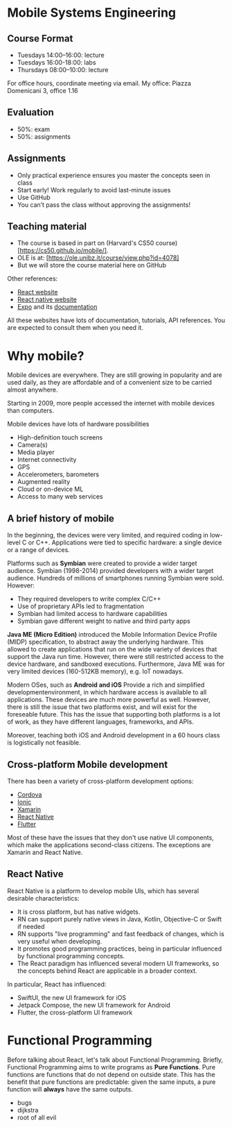 # Mobile Systems Engineering

## Course Format

- Tuesdays 14:00–16:00: lecture
- Tuesdays 16:00-18:00: labs
- Thursdays 08:00–10:00: lecture

For office hours, coordinate meeting via email. My office: Piazza Domenicani 3, office 1.16

## Evaluation

- 50%: exam
- 50%: assignments

## Assignments
- Only practical experience ensures you master the concepts seen in class
- Start early! Work regularly to avoid last-minute issues
- Use GitHub
- You can’t pass the class without approving the assignments!

## Teaching material

- The course is based in part on (Harvard's CS50 course)[https://cs50.github.io/mobile/]. 
- OLE is at: [https://ole.unibz.it/course/view.php?id=4078]
- But we will store the course material here on GitHub

Other references:
- [React website](https://reactjs.org)
- [React native website](https://facebook.github.io/react-native/)
- [Expo](https://expo.io) and its [documentation](https://docs.expo.io/versions/latest/)

All these websites have lots of documentation, tutorials, API references. You are expected to consult them when you need it.

# Why mobile?

Mobile devices are everywhere. They are still growing in popularity and are used daily, as they are affordable and of a convenient size to be carried almost anywhere. 

Starting in 2009, more people accessed the internet with mobile devices than computers.

Mobile devices have lots of hardware possibilities
- High-definition touch screens
- Camera(s)
- Media player
- Internet connectivity
- GPS
- Accelerometers, barometers
- Augmented reality
- Cloud or on-device ML
- Access to many web services

## A brief history of mobile

In the beginning, the devices were very limited, and required coding in low-level C or C++. Applications were tied to specific hardware: a single device or a range of devices.

Platforms such as **Symbian** were created to provide a wider target audience. Symbian (1998-2014) provided developers with a wider target audience. Hundreds of millions of smartphones running Symbian were sold. However:

- They required developers to write complex C/C++ 
- Use of proprietary APIs led to fragmentation
- Symbian had limited access to hardware capabilities
- Symbian gave different weight to native and third party apps

**Java ME (Micro Edition)** introduced the Mobile Information Device Profile (MIDP) specification, to abstract away the underlying hardware. This allowed to create applications that run on the wide variety of devices that support the Java run time. However, there were still restricted access to the device hardware, and sandboxed executions. Furthermore, Java ME was for very limited devices (160-512KB memory), e.g. IoT nowadays.

Modern OSes, such as **Android and iOS** Provide a rich and simplified developmentenvironment, in which hardware access is available to all applications. These devices are much more powerful as well. However, there is still the issue that two platforms exist, and will exist for the foreseable future. This has the issue that supporting both platforms is a lot of work, as they have different languages, frameworks, and APIs.

Moreover, teaching both iOS and Android development in a 60 hours class is logistically not feasible.

## Cross-platform Mobile development

There has been a variety of cross-platform development options:
- [Cordova](https://en.wikipedia.org/wiki/Apache_Cordova)
- [Ionic](https://en.wikipedia.org/wiki/Ionic_(mobile_app_framework))
- [Xamarin](https://en.wikipedia.org/wiki/Xamarin)
- [React Native](https://en.wikipedia.org/wiki/React_Native)
- [Flutter](https://en.wikipedia.org/wiki/Flutter_(software))

Most of these have the issues that they don't use native UI components, which make the applications second-class citizens. The exceptions are Xamarin and React Native.

## React Native

React Native is a platform to develop mobile UIs, which has several desirable characteristics:

- It is cross platform, but has native widgets.
- RN can support purely native views in Java, Kotlin, Objective-C or Swift if needed
- RN supports "live programming" and fast feedback of changes, which is very useful when developing.
- It promotes good programming practices, being in particular influenced by functional programming concepts.
- The React paradigm has influenced several modern UI frameworks, so the concepts behind React are applicable in a broader context.

In particular, React has influenced:
- SwiftUI, the new UI framework for iOS
- Jetpack Compose, the new UI framework for Android
- Flutter, the cross-platform UI framework

# Functional Programming

Before talking about React, let's talk about Functional Programming. Briefly, Functional Programming aims to write programs as **Pure Functions**. Pure functions are functions that do not depend on outside state. This has the benefit that pure functions are predictable: given the same inputs, a pure function will **always** have the same outputs. 

- bugs
- dijkstra
- root of all evil






